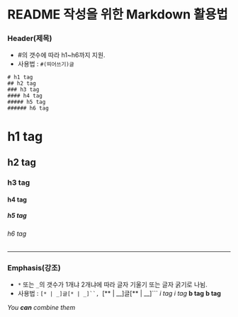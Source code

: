 # README 작성을 위한 Markdown 활용법
### Header(제목)
* #의 갯수에 따라 h1~h6까지 지원.
* 사용법 : ```#(띄어쓰기)글```
```
# h1 tag
## h2 tag
### h3 tag
#### h4 tag
##### h5 tag
###### h6 tag
```
# h1 tag
## h2 tag
### h3 tag
#### h4 tag
##### h5 tag
###### h6 tag

***

### Emphasis(강조)
* ```*``` 또는 ```_```의 갯수가 1개냐 2개냐에 따라 글자 기울기 또는 글자 굵기로 나뉨.
* 사용법 : ```[* | _]글[* | _]``, ```[** | __]글[** | __]```
*i tag*
_i tag_
**b tag**
__b tag__

_You **can** combine them_
